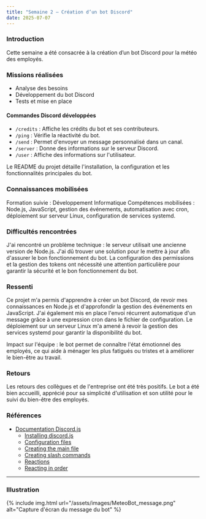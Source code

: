 ```yaml
---
title: "Semaine 2 – Création d’un bot Discord"
date: 2025-07-07
---
```


### Introduction
Cette semaine a été consacrée à la création d’un bot Discord pour la météo des employés.

### Missions réalisées
- Analyse des besoins
- Développement du bot Discord
- Tests et mise en place

#### Commandes Discord développées
- `/credits` : Affiche les crédits du bot et ses contributeurs.
- `/ping` : Vérifie la réactivité du bot.
- `/send` : Permet d'envoyer un message personnalisé dans un canal.
- `/server` : Donne des informations sur le serveur Discord.
- `/user` : Affiche des informations sur l'utilisateur.
  
Le README du projet détaille l'installation, la configuration et les fonctionnalités principales du bot.

### Connaissances mobilisées
Formation suivie : Développement Informatique
Compétences mobilisées : Node.js, JavaScript, gestion des événements, automatisation avec cron, déploiement sur serveur Linux, configuration de services systemd.

### Difficultés rencontrées
J'ai rencontré un problème technique : le serveur utilisait une ancienne version de Node.js. J'ai dû trouver une solution pour le mettre à jour afin d'assurer le bon fonctionnement du bot.
La configuration des permissions et la gestion des tokens ont nécessité une attention particulière pour garantir la sécurité et le bon fonctionnement du bot.

### Ressenti
Ce projet m'a permis d'apprendre à créer un bot Discord, de revoir mes connaissances en Node.js et d'approfondir la gestion des événements en JavaScript. J'ai également mis en place l'envoi récurrent automatique d'un message grâce à une expression cron dans le fichier de configuration.
Le déploiement sur un serveur Linux m'a amené à revoir la gestion des services systemd pour garantir la disponibilité du bot.
  
Impact sur l'équipe : le bot permet de connaître l'état émotionnel des employés, ce qui aide à ménager les plus fatigués ou tristes et à améliorer le bien-être au travail.

### Retours

Les retours des collègues et de l'entreprise ont été très positifs. Le bot a été bien accueilli, apprécié pour sa simplicité d'utilisation et son utilité pour le suivi du bien-être des employés.


### Références
- [Documentation Discord.js](https://discordjs.guide)
  - [Installing discord.js](https://discordjs.guide/preparations/#installing-discord-js)
  - [Configuration files](https://discordjs.guide/creating-your-bot/#using-config-json)
  - [Creating the main file](https://discordjs.guide/creating-your-bot/main-file.html)
  - [Creating slash commands](https://discordjs.guide/creating-your-bot/slash-commands.html)
  - [Reactions](https://discordjs.guide/popular-topics/reactions.html#reacting-to-messages)
  - [Reacting in order](https://discordjs.guide/popular-topics/reactions.html#reacting-in-order)

---
### Illustration
{% include img.html url="/assets/images/MeteoBot_message.png" alt="Capture d'écran du message du bot" %}